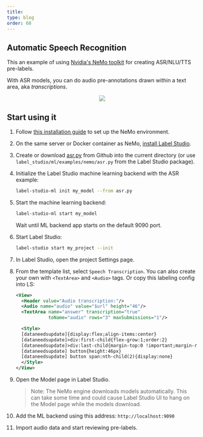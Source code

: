 ```yaml
---
title:
type: blog
order: 60
---
```


## Automatic Speech Recognition

This an example of using [Nvidia's NeMo toolkit](https://github.com/NVIDIA/NeMo) for creating ASR/NLU/TTS pre-labels.

With ASR models, you can do audio pre-annotations drawn within a text area, aka _transcriptions_.

<div style="margin:auto; text-align:center; width:100%"><img src="/images/nemo-asr.png" style="opacity: 0.7"/></div>

## Start using it

1. Follow [this installation guide](https://github.com/NVIDIA/NeMo#installation) to set up the NeMo environment.

2. On the same server or Docker container as NeMo, [install Label Studio](https://labelstud.io/guide/#Quickstart). 

3. Create or download <a href="https://github.com/heartexlabs/label-studio/tree/master/label_studio/ml/examples/nemo/asr.py">asr.py</a> from Github into the current directory (or use `label_studio/ml/examples/nemo/asr.py` from the Label Studio package).

4. Initialize the Label Studio machine learning backend with the ASR example: 
    ```bash
    label-studio-ml init my_model --from asr.py
    ```
   
5. Start the machine learning backend:
   ```bash
   label-studio-ml start my_model
   ```
   Wait until ML backend app starts on the default 9090 port.

6. Start Label Studio: 
   ```bash
   label-studio start my_project --init
   ```
   
7. In Label Studio, open the project Settings page.

8. From the template list, select `Speech Transcription`. You can also create your own with `<TextArea>` and `<Audio>` tags. Or copy this labeling config into LS: 
    ```xml
    <View>
      <Header value="Audio transcription:"/>
      <Audio name="audio" value="$url" height="46"/>
      <TextArea name="answer" transcription="true"
                toName="audio" rows="3" maxSubmissions="1"/>
    
      <Style>
      [dataneedsupdate]{display:flex;align-items:center}
      [dataneedsupdate]>div:first-child{flex-grow:1;order:2}
      [dataneedsupdate]>div:last-child{margin-top:0 !important;margin-right:1em}
      [dataneedsupdate] button{height:46px}
      [dataneedsupdate] button span:nth-child(2){display:none}
      </Style>
    </View>
    ```
9. Open the Model page in Label Studio.
    > Note: The NeMo engine downloads models automatically. This can take some time and could cause Label Studio UI to hang on the Model page while the models download.   

10. Add the ML backend using this address: `http://localhost:9090`
11. Import audio data and start reviewing pre-labels.
